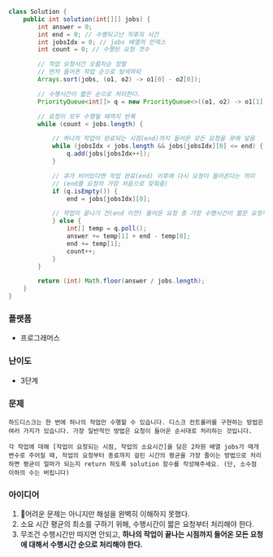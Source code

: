 
```java
class Solution {
    public int solution(int[][] jobs) {
        int answer = 0;
        int end = 0; // 수행되고난 직후의 시간
		int jobsIdx = 0; // jobs 배열의 인덱스
		int count = 0; // 수행된 요청 갯수

        // 작업 요청시간 오름차순 정렬
        // 먼저 들어온 작업 순으로 탐색하되
        Arrays.sort(jobs, (o1, o2) -> o1[0] - o2[0]);

        // 수행시간이 짧은 순으로 처리한다.
        PriorityQueue<int[]> q = new PriorityQueue<>((o1, o2) -> o1[1] - o2[1]);

        // 요청이 모두 수행될 때까지 반복
		while (count < jobs.length) {

			// 하나의 작업이 완료되는 시점(end)까지 들어온 모든 요청을 큐에 넣음
			while (jobsIdx < jobs.length && jobs[jobsIdx][0] <= end) {
				q.add(jobs[jobsIdx++]);
			}

			// 큐가 비어있다면 작업 완료(end) 이후에 다시 요청이 들어온다는 의미
			// (end를 요청의 가장 처음으로 맞춰줌)
			if (q.isEmpty()) {
				end = jobs[jobsIdx][0];

			// 작업이 끝나기 전(end 이전) 들어온 요청 중 가장 수행시간이 짧은 요청부터 수행
			} else {
				int[] temp = q.poll();
				answer += temp[1] + end - temp[0];
				end += temp[1];
				count++;
			}
		}

        return (int) Math.floor(answer / jobs.length);
    }
}
```

### 플랫폼
- 프로그래머스

### 난이도
- 3단계

### 문제
```
하드디스크는 한 번에 하나의 작업만 수행할 수 있습니다. 디스크 컨트롤러를 구현하는 방법은 여러 가지가 있습니다. 가장 일반적인 방법은 요청이 들어온 순서대로 처리하는 것입니다.

각 작업에 대해 [작업이 요청되는 시점, 작업의 소요시간]을 담은 2차원 배열 jobs가 매개변수로 주어질 때, 작업의 요청부터 종료까지 걸린 시간의 평균을 가장 줄이는 방법으로 처리하면 평균이 얼마가 되는지 return 하도록 solution 함수를 작성해주세요. (단, 소수점 이하의 수는 버립니다)
```

### 아이디어
1. 어려운 문제는 아니지만 해설을 완벽히 이해하지 못했다.
2. 소요 시간 평균의 최소를 구하기 위해, 수행시간이 짧은 요청부터 처리해야 한다.
3. 무조건 수행시간만 따지면 안되고, 
   **하나의 작업이 끝나는 시점까지 들어온 모든 요청에 대해서 수행시간 순으로 처리해야 한다.**